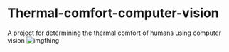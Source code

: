 # Thermal-comfort-computer-vision
A project for determining the thermal comfort of humans using computer vision
![imgthing](thermal_comfort.png)
